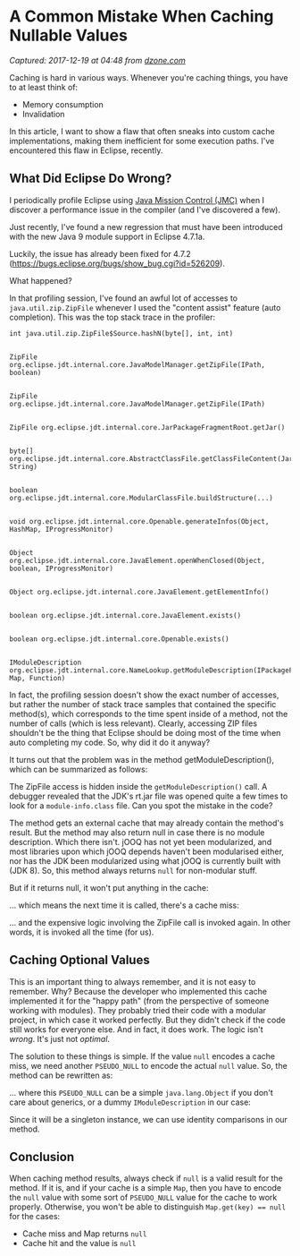 # A Common Mistake When Caching Nullable Values

_Captured: 2017-12-19 at 04:48 from [dzone.com](https://dzone.com/articles/a-common-mistake-when-caching-nullable-values?edition=345100&utm_source=Daily%20Digest&utm_medium=email&utm_campaign=Daily%20Digest%202017-12-18)_

Caching is hard in various ways. Whenever you're caching things, you have to at least think of:

  * Memory consumption
  * Invalidation

In this article, I want to show a flaw that often sneaks into custom cache implementations, making them inefficient for some execution paths. I've encountered this flaw in Eclipse, recently.

## What Did Eclipse Do Wrong?

I periodically profile Eclipse using [Java Mission Control (JMC)](http://www.oracle.com/technetwork/java/javaseproducts/mission-control/java-mission-control-1998576.html) when I discover a performance issue in the compiler (and I've discovered a few).

Just recently, I've found a new regression that must have been introduced with the new Java 9 module support in Eclipse 4.7.1a.

Luckily, the issue has already been fixed for 4.7.2 (<https://bugs.eclipse.org/bugs/show_bug.cgi?id=526209>).

What happened?

In that profiling session, I've found an awful lot of accesses to `java.util.zip.ZipFile` whenever I used the "content assist" feature (auto completion). This was the top stack trace in the profiler:
    
    
    int java.util.zip.ZipFile$Source.hashN(byte[], int, int)
    
    
    ZipFile org.eclipse.jdt.internal.core.JavaModelManager.getZipFile(IPath, boolean)
    
    
    ZipFile org.eclipse.jdt.internal.core.JavaModelManager.getZipFile(IPath)
    
    
    ZipFile org.eclipse.jdt.internal.core.JarPackageFragmentRoot.getJar()
    
    
    byte[] org.eclipse.jdt.internal.core.AbstractClassFile.getClassFileContent(JarPackageFragmentRoot, String)
    
    
    boolean org.eclipse.jdt.internal.core.ModularClassFile.buildStructure(...)
    
    
    void org.eclipse.jdt.internal.core.Openable.generateInfos(Object, HashMap, IProgressMonitor)
    
    
    Object org.eclipse.jdt.internal.core.JavaElement.openWhenClosed(Object, boolean, IProgressMonitor)
    
    
    Object org.eclipse.jdt.internal.core.JavaElement.getElementInfo()
    
    
    boolean org.eclipse.jdt.internal.core.JavaElement.exists()
    
    
    boolean org.eclipse.jdt.internal.core.Openable.exists()
    
    
    IModuleDescription org.eclipse.jdt.internal.core.NameLookup.getModuleDescription(IPackageFragmentRoot, Map, Function)

In fact, the profiling session doesn't show the exact number of accesses, but rather the number of stack trace samples that contained the specific method(s), which corresponds to the time spent inside of a method, not the number of calls (which is less relevant). Clearly, accessing ZIP files shouldn't be the thing that Eclipse should be doing most of the time when auto completing my code. So, why did it do it anyway?

It turns out that the problem was in the method getModuleDescription(), which can be summarized as follows:

The ZipFile access is hidden inside the `getModuleDescription()` call. A debugger revealed that the JDK's rt.jar file was opened quite a few times to look for a `module-info.class` file. Can you spot the mistake in the code?

The method gets an external cache that may already contain the method's result. But the method may also return null in case there is no module description. Which there isn't. jOOQ has not yet been modularized, and most libraries upon which jOOQ depends haven't been modularised either, nor has the JDK been modularized using what jOOQ is currently built with (JDK 8). So, this method always returns `null` for non-modular stuff.

But if it returns null, it won't put anything in the cache:

… which means the next time it is called, there's a cache miss:

… and the expensive logic involving the ZipFile call is invoked again. In other words, it is invoked all the time (for us).

## Caching Optional Values

This is an important thing to always remember, and it is not easy to remember. Why? Because the developer who implemented this cache implemented it for the "happy path" (from the perspective of someone working with modules). They probably tried their code with a modular project, in which case it worked perfectly. But they didn't check if the code still works for everyone else. And in fact, it does work. The logic isn't _wrong_. It's just not _optimal_.

The solution to these things is simple. If the value `null` encodes a cache miss, we need another `PSEUDO_NULL` to encode the actual `null` value. So, the method can be rewritten as:

… where this `PSEUDO_NULL` can be a simple `java.lang.Object` if you don't care about generics, or a dummy `IModuleDescription` in our case:

Since it will be a singleton instance, we can use identity comparisons in our method.

## Conclusion

When caching method results, always check if `null` is a valid result for the method. If it is, and if your cache is a simple `Map`, then you have to encode the `null` value with some sort of `PSEUDO_NULL` value for the cache to work properly. Otherwise, you won't be able to distinguish `Map.get(key) == null` for the cases:

  * Cache miss and Map returns `null`
  * Cache hit and the value is `null`
